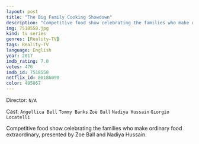 ```yaml
---
layout: post
title: "The Big Family Cooking Showdown"
description: "Competitive food show celebrating the families who make ordinary food extraordinary, presented by Zoe Ball and Nadiya Hussain..."
img: 7518558.jpg
kind: tv series
genres: [Reality-TV]
tags: Reality-TV 
language: English
year: 2017
imdb_rating: 7.0
votes: 476
imdb_id: 7518558
netflix_id: 80186090
color: 495867
---
```

Director: `N/A`  

Cast: `Angellica Bell` `Tommy Banks` `Zoë Ball` `Nadiya Hussain` `Giorgio Locatelli` 

Competitive food show celebrating the families who make ordinary food extraordinary, presented by Zoe Ball and Nadiya Hussain.